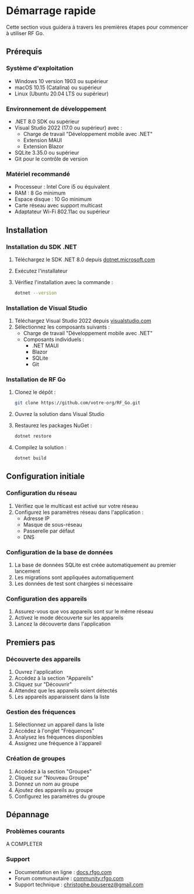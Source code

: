 # Démarrage rapide

Cette section vous guidera à travers les premières étapes pour commencer à utiliser RF Go.

## Prérequis

### Système d'exploitation

- Windows 10 version 1903 ou supérieur
- macOS 10.15 (Catalina) ou supérieur
- Linux (Ubuntu 20.04 LTS ou supérieur)

### Environnement de développement

- .NET 8.0 SDK ou supérieur
- Visual Studio 2022 (17.0 ou supérieur) avec :
  - Charge de travail "Développement mobile avec .NET"
  - Extension MAUI
  - Extension Blazor
- SQLite 3.35.0 ou supérieur
- Git pour le contrôle de version

### Matériel recommandé

- Processeur : Intel Core i5 ou équivalent
- RAM : 8 Go minimum
- Espace disque : 10 Go minimum
- Carte réseau avec support multicast
- Adaptateur Wi-Fi 802.11ac ou supérieur

## Installation

### Installation du SDK .NET

1. Téléchargez le SDK .NET 8.0 depuis [dotnet.microsoft.com](https://dotnet.microsoft.com/download)
2. Exécutez l'installateur
3. Vérifiez l'installation avec la commande :

   ```bash
   dotnet --version
   ```

### Installation de Visual Studio

1. Téléchargez Visual Studio 2022 depuis [visualstudio.com](https://visualstudio.microsoft.com/)
2. Sélectionnez les composants suivants :
   - Charge de travail "Développement mobile avec .NET"
   - Composants individuels :
     - .NET MAUI
     - Blazor
     - SQLite
     - Git

### Installation de RF Go

1. Clonez le dépôt :

   ```bash
   git clone https://github.com/votre-org/RF_Go.git
   ```

2. Ouvrez la solution dans Visual Studio
3. Restaurez les packages NuGet :

   ```bash
   dotnet restore
   ```

4. Compilez la solution :

   ```bash
   dotnet build
   ```

## Configuration initiale

### Configuration du réseau

1. Vérifiez que le multicast est activé sur votre réseau
2. Configurez les paramètres réseau dans l'application :
   - Adresse IP
   - Masque de sous-réseau
   - Passerelle par défaut
   - DNS

### Configuration de la base de données

1. La base de données SQLite est créée automatiquement au premier lancement
2. Les migrations sont appliquées automatiquement
3. Les données de test sont chargées si nécessaire

### Configuration des appareils

1. Assurez-vous que vos appareils sont sur le même réseau
2. Activez le mode découverte sur les appareils
3. Lancez la découverte dans l'application

## Premiers pas

### Découverte des appareils

1. Ouvrez l'application
2. Accédez à la section "Appareils"
3. Cliquez sur "Découvrir"
4. Attendez que les appareils soient détectés
5. Les appareils apparaissent dans la liste

### Gestion des fréquences

1. Sélectionnez un appareil dans la liste
2. Accédez à l'onglet "Fréquences"
3. Analysez les fréquences disponibles
4. Assignez une fréquence à l'appareil

### Création de groupes

1. Accédez à la section "Groupes"
2. Cliquez sur "Nouveau Groupe"
3. Donnez un nom au groupe
4. Ajoutez des appareils au groupe
5. Configurez les paramètres du groupe

## Dépannage

### Problèmes courants

A COMPLETER

### Support

- Documentation en ligne : [docs.rfgo.com](https://docs.rfgo.com)
- Forum communautaire : [community.rfgo.com](https://community.rfgo.com)
- Support technique : christophe.bouserez@gmail.com
